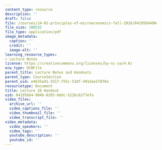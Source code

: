 ```yaml
---
content_type: resource
description: ''
draft: false
file: /courses/14-01-principles-of-microeconomics-fall-2018/04195b64904b82038ddc512bc62f7efa_MIT14_01F18_handout20.pdf
file_size: 100532
file_type: application/pdf
image_metadata:
  caption: ''
  credit: ''
  image-alt: ''
learning_resource_types:
- Lecture Notes
license: https://creativecommons.org/licenses/by-nc-sa/4.0/
ocw_type: OCWFile
parent_title: Lecture Notes and Handouts
parent_type: CourseSection
parent_uid: e4635a41-3517-f55c-518f-491dae1f8f0a
resourcetype: Document
title: Lecture 20 Handout
uid: 04195b64-904b-8203-8ddc-512bc62f7efa
video_files:
  archive_url: ''
  video_captions_file: ''
  video_thumbnail_file: ''
  video_transcript_file: ''
video_metadata:
  video_speakers: ''
  video_tags: ''
  youtube_description: ''
  youtube_id: ''
---
```

